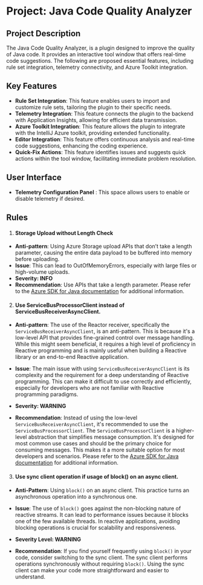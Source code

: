 # Project: Java Code Quality Analyzer

## Project Description
The Java Code Quality Analyzer, is a plugin designed to improve the quality of Java code. It provides an interactive tool window that offers real-time code suggestions. The following are proposed essential features, including rule set integration, telemetry connectivity, and Azure Toolkit integration.

## Key Features

- **Rule Set Integration**: This feature enables users to import and customize rule sets, tailoring the plugin to their specific needs.
- **Telemetry Integration**: This feature connects the plugin to the backend with Application Insights, allowing for efficient data transmission.
- **Azure Toolkit Integration**: This feature allows the plugin to integrate with the IntelliJ Azure toolkit, providing extended functionality.
- **Editor Integration**: This feature offers continuous analysis and real-time code suggestions, enhancing the coding experience.
- **Quick-Fix Actions**: This feature identifies issues and suggests quick actions within the tool window, facilitating immediate problem resolution.

## User Interface
- **Telemetry Configuration Panel** : This space allows users to enable or disable telemetry if desired.


## Rules
1. #### Storage Upload without Length Check
- **Anti-pattern**: Using Azure Storage upload APIs that don’t take a length parameter, causing the entire data payload to be buffered into memory before uploading.
- **Issue**: This can lead to OutOfMemoryErrors, especially with large files or high-volume uploads.
- **Severity: INFO**
- **Recommendation**: Use APIs that take a length parameter. Please refer to the [Azure SDK for Java documentation](https://learn.microsoft.com/en-us/azure/storage/blobs/storage-blob-upload-java) for additional information.


2. #### Use ServiceBusProcessorClient instead of ServiceBusReceiverAsyncClient.
- **Anti-pattern**: The use of the Reactor receiver, specifically the `ServiceBusReceiverAsyncClient`, is an anti-pattern. This is because it's a low-level API that provides fine-grained control over message handling. While this might seem beneficial, it requires a high level of proficiency in Reactive programming and is mainly useful when building a Reactive library or an end-to-end Reactive application.

- **Issue**: The main issue with using `ServiceBusReceiverAsyncClient` is its complexity and the requirement for a deep understanding of Reactive programming. This can make it difficult to use correctly and efficiently, especially for developers who are not familiar with Reactive programming paradigms.
- **Severity: WARNING**
- **Recommendation**: Instead of using the low-level `ServiceBusReceiverAsyncClient`, it's recommended to use the `ServiceBusProcessorClient`. The `ServiceBusProcessorClient` is a higher-level abstraction that simplifies message consumption. It's designed for most common use cases and should be the primary choice for consuming messages. This makes it a more suitable option for most developers and scenarios. 
Please refer to the [Azure SDK for Java documentation](https://github.com/Azure/azure-sdk-for-java/blob/main/sdk/servicebus/azure-messaging-servicebus/README.md#when-to-use-servicebusprocessorclient) for additional information.

3. #### Use sync client operation if usage of block() on an async client.
- **Anti-Pattern**: Using `block()` on an async client. This practice turns an asynchronous operation into a synchronous one.

- **Issue**: The use of `block()` goes against the non-blocking nature of reactive streams. 
It can lead to performance issues because it blocks one of the few available threads.
In reactive applications, avoiding blocking operations is crucial for scalability and responsiveness.
- **Severity Level: WARNING**
- **Recommendation**: If you find yourself frequently using `block()` in your code, consider switching to the sync client. 
The sync client performs operations synchronously without requiring `block()`. 
Using the sync client can make your code more straightforward and easier to understand.